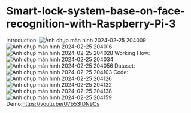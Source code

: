 # Smart-lock-system-base-on-face-recognition-with-Raspberry-Pi-3
Introduction:
![Ảnh chụp màn hình 2024-02-25 204009](https://github.com/F4tt/Smart-lock-system-base-on-face-recognition-with-Raspberry-Pi-3/assets/122816713/1f7e8b97-d156-4b9b-a3f5-a7d57c640f84)
![Ảnh chụp màn hình 2024-02-25 204016](https://github.com/F4tt/Smart-lock-system-base-on-face-recognition-with-Raspberry-Pi-3/assets/122816713/938f034b-b6cb-4db0-921d-ea78e8d362c9)
![Ảnh chụp màn hình 2024-02-25 204028](https://github.com/F4tt/Smart-lock-system-base-on-face-recognition-with-Raspberry-Pi-3/assets/122816713/894c1b72-2f68-49d5-9f66-227e09b2c4ff)
Working Flow:
![Ảnh chụp màn hình 2024-02-25 204034](https://github.com/F4tt/Smart-lock-system-base-on-face-recognition-with-Raspberry-Pi-3/assets/122816713/c481d092-406e-4889-988f-88d61e983156)
![Ảnh chụp màn hình 2024-02-25 204056](https://github.com/F4tt/Smart-lock-system-base-on-face-recognition-with-Raspberry-Pi-3/assets/122816713/b0da3e34-0280-4d72-a78e-be2b24614f2c)
Dataset:
![Ảnh chụp màn hình 2024-02-25 204103](https://github.com/F4tt/Smart-lock-system-base-on-face-recognition-with-Raspberry-Pi-3/assets/122816713/f4a1490e-1629-45b2-acd7-ae573db3d465)
Code:
![Ảnh chụp màn hình 2024-02-25 204126](https://github.com/F4tt/Smart-lock-system-base-on-face-recognition-with-Raspberry-Pi-3/assets/122816713/d5521430-d3c9-4f6a-bfa3-54c97f49408a)
![Ảnh chụp màn hình 2024-02-25 204132](https://github.com/F4tt/Smart-lock-system-base-on-face-recognition-with-Raspberry-Pi-3/assets/122816713/6f9c0072-c766-4408-8552-0fba472c12b4)
![Ảnh chụp màn hình 2024-02-25 204138](https://github.com/F4tt/Smart-lock-system-base-on-face-recognition-with-Raspberry-Pi-3/assets/122816713/f03be783-0e1f-476e-8422-59ae4c0e9137)
![Ảnh chụp màn hình 2024-02-25 204159](https://github.com/F4tt/Smart-lock-system-base-on-face-recognition-with-Raspberry-Pi-3/assets/122816713/6105eede-5c98-4c0d-80ed-a3a84f2c7e04)
Demo:https://youtu.be/U7b53tDN9Cs

